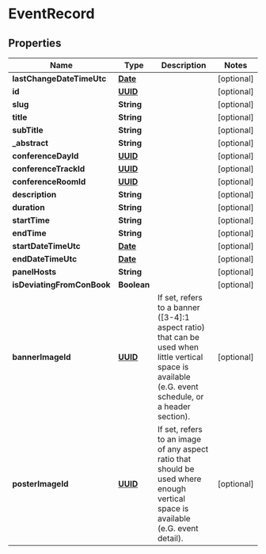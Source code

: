 
# EventRecord

## Properties
Name | Type | Description | Notes
------------ | ------------- | ------------- | -------------
**lastChangeDateTimeUtc** | [**Date**](Date.md) |  |  [optional]
**id** | [**UUID**](UUID.md) |  |  [optional]
**slug** | **String** |  |  [optional]
**title** | **String** |  |  [optional]
**subTitle** | **String** |  |  [optional]
**_abstract** | **String** |  |  [optional]
**conferenceDayId** | [**UUID**](UUID.md) |  |  [optional]
**conferenceTrackId** | [**UUID**](UUID.md) |  |  [optional]
**conferenceRoomId** | [**UUID**](UUID.md) |  |  [optional]
**description** | **String** |  |  [optional]
**duration** | **String** |  |  [optional]
**startTime** | **String** |  |  [optional]
**endTime** | **String** |  |  [optional]
**startDateTimeUtc** | [**Date**](Date.md) |  |  [optional]
**endDateTimeUtc** | [**Date**](Date.md) |  |  [optional]
**panelHosts** | **String** |  |  [optional]
**isDeviatingFromConBook** | **Boolean** |  |  [optional]
**bannerImageId** | [**UUID**](UUID.md) | If set, refers to a banner ([3-4]:1 aspect ratio) that can be used when little  vertical space is available (e.G. event schedule, or a header section). |  [optional]
**posterImageId** | [**UUID**](UUID.md) | If set, refers to an image of any aspect ratio that should be used where enough  vertical space is available (e.G. event detail). |  [optional]



